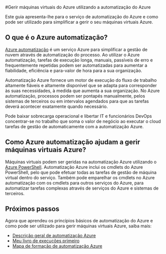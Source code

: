 <properties
    pageTitle="Gerir VMs utilizando a automatização Azure | Microsoft Azure"
    description="Saiba mais sobre como o serviço de automatização do Azure pode ser utilizado para gerir Azure máquinas virtuais à escala."
    services="virtual-machines-windows, automation"
    documentationCenter=""
    authors="jodoglevy"
    manager="timlt"
    editor=""/>

<tags
    ms.service="virtual-machines-windows"
    ms.workload="infrastructure-services"
    ms.tgt_pltfrm="na"
    ms.devlang="na"
    ms.topic="article"
    ms.date="04/19/2016"
    ms.author="jolevy"/>



#<a name="managing-azure-virtual-machines-using-azure-automation"></a>Gerir máquinas virtuais do Azure utilizando a automatização do Azure

Este guia apresenta-lhe para o serviço de automatização do Azure e como pode ser utilizado para simplificar a gerir o seu máquinas virtuais Azure.


## <a name="what-is-azure-automation"></a>O que é o Azure automatização?

[Azure automatização](https://azure.microsoft.com/services/automation/) é um serviço Azure para simplificar a gestão de nuvem através de automatização do processo. Ao utilizar o Azure automatização, tarefas de execução longa, manuais, passíveis de erro e frequentemente repetidas podem ser automatizadas para aumentar a fiabilidade, eficiência e para-valor de hora para a sua organização.

Automatização Azure fornece um motor de execução do fluxo de trabalho altamente fiáveis e altamente disponível que se adapta para corresponder às suas necessidades, à medida que aumenta a sua organização. No Azure automatização, processos podem ser pontapés manualmente, pelos sistemas de terceiros ou em intervalos agendados para que as tarefas deverá acontecer exatamente quando necessário.

Pode baixar sobrecarga operacional e libertar IT e funcionários DevOps concentrar-se no trabalho que soma o valor de negócio ao executar o cloud tarefas de gestão de automaticamente com a automatização Azure.


## <a name="how-can-azure-automation-help-manage-azure-virtual-machines"></a>Como Azure automatização ajudam a gerir máquinas virtuais Azure?

Máquinas virtuais podem ser geridas na automatização Azure utilizando o [Azure PowerShell](https://msdn.microsoft.com/library/azure/jj156055.aspx). Automatização Azure inclui os cmdlets do Azure PowerShell, pelo que pode efetuar todas as tarefas de gestão de máquina virtual dentro do serviço. Também pode emparelhar os cmdlets no Azure automatização com os cmdlets para outros serviços do Azure, para automatizar tarefas complexas através de serviços do Azure e sistemas de terceiros.


## <a name="next-steps"></a>Próximos passos

Agora que aprendeu os princípios básicos de automatização do Azure e como pode ser utilizado para gerir máquinas virtuais Azure, saiba mais:

- [Descrição geral de automatização Azure](../automation/automation-intro.md)
- [Meu livro de execuções primeiro](../automation/automation-first-runbook-graphical.md)
- [Mapa de formação de automatização Azure](https://azure.microsoft.com/documentation/learning-paths/automation/)
